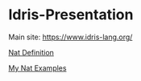 # Idris-Presentation

Main site: https://www.idris-lang.org/

[Nat Definition](https://github.com/idris-lang/Idris-dev/blob/master/libs/prelude/Prelude/Nat.idr)

[My Nat Examples](sandbox/NatExamples.idr)



